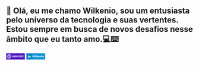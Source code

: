 ## 👋 Olá, eu me chamo Wilkenio, sou um entusiasta pelo universo da tecnologia e suas vertentes. Estou sempre em busca de novos desafios nesse âmbito que eu tanto amo.💻⌨️

<a href="https://wilkenio.github.io/meusite/"><img width="10%" src="MEU SITE.png"></a>
<a href="https://wilkenio.github.io/meusite/"><img width="10%" src="MEU SITE (2).png"></a>
